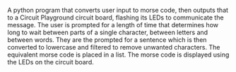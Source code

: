 A python program that converts user input to morse code, then outputs that to a Circuit Playground circuit board, flashing its LEDs to communicate the message.
The user is prompted for a length of time that determines how long to wait between parts of a single character, between letters and between words.
They are the prompted for a sentence which is then converted to lowercase and filtered to remove unwanted characters. The equivalent morse code is placed in a list.
The morse code is displayed using the LEDs on the circuit board.
